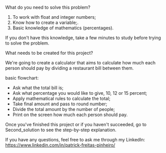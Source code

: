 What do you need to solve this problem?

1. To work with float and integer numbers;
2. Know how to create a variable;.
3. Basic knowledge of mathematics (percentages).

If you don't have this knowledge, take a few minutes to study before trying to solve the problem.



What needs to be created for this project?

We're going to create a calculator that aims to calculate how much each person should pay by 
dividing a restaurant bill between them.


basic flowchart:
- Ask what the total bill is;
- Ask what percentage you would like to give, 10, 12 or 15 percent;
- Apply mathematical rules to calculate the total;
- Take final amount and pass to round number;
- Divide the total amount by the number of people;
- Print on the screen how much each person should pay.

Once you've finished this project or if you haven't succeeded,
go to Second_solution to see the step-by-step explanation. 

If you have any questions, feel free to ask me through my LinkedIn: https://www.linkedin.com/in/patrick-freitas-pinheiro/
